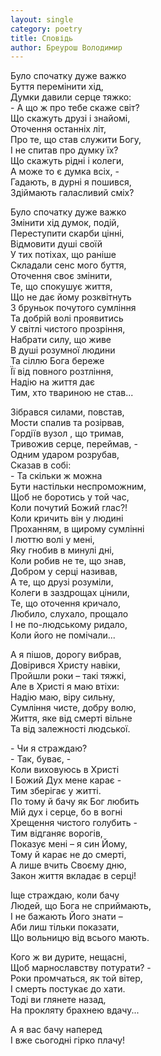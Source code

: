 ```yaml
---
layout: single
category: poetry
title: Сповідь
author: Бреурош Володимир
---
```


Було спочатку дуже важко   
Буття перемінити хід,   
Думки давили серце тяжко:   
\- А що ж про тебе скаже світ?   
Що скажуть друзі і знайомі,   
Оточення останніх літ,   
Про те, що став служити Богу,   
І не спитав про думку їх?   
Що скажуть рідні і колеги,   
А може то є думка всіх, -   
Гадають, в дурні я пошився,   
Здіймають галасливий сміх?   

Було спочатку дуже важко   
Змінити хід думок, подій,   
Переступити скарби цінні,   
Відмовити душі своїй   
У тих потіхах, що раніше   
Складали сенс мого буття,   
Оточення своє змінити,   
Те, що спокушує життя,   
Що не дає йому розквітнуть   
З бруньок почутого сумління   
Та добрій волі проявитись   
У світлі чистого прозріння,   
Набрати силу, що живе   
В душі розумної людини   
Та сіллю Бога береже   
Її від повного розтління,   
Надію на життя дає   
Тим, хто твариною не став...   

Зібрався силами, повстав,   
Мости спалив та розірвав,   
Гордіїв вузол , що тримав,   
Тривожив серце, переймав, -   
Одним ударом розрубав,   
Сказав в собі:   
\- Та скільки ж можна   
Бути настільки неспроможним,   
Щоб не боротись у той час,   
Коли почутий Божий глас?!   
Коли кричить він у людині   
Проханням, в щирому сумлінні   
І люттю волі у мені,   
Яку гнобив в минулі дні,   
Коли робив не те, що знав,   
Добром у серці називав,   
А те, що друзі розуміли,   
Колеги в заздрощах цінили,   
Те, що оточення кричало,   
Любило, слухало, прощало   
І не по-людському ридало,   
Коли його не помічали...   

А я пішов, дорогу вибрав,   
Довірився Христу навіки,   
Пройшли роки – такі тяжкі,   
Але в Христі я маю втіхи:   
Надію маю, віру сильну,   
Сумління чисте, добру волю,   
Життя, яке від смерті вільне   
Та від залежності людської.   

\- Чи я страждаю?   
\- Так, буває, -   
Коли виховуюсь в Христі   
І Божий Дух мене карає -   
Тим зберігає у житті.   
По тому й бачу як Бог любить   
Мій дух і серце, бо в вогні   
Хрещення чистого голубить -   
Тим відганяє ворогів,   
Показує мені – я син Йому,   
Тому й карає не до смерті,   
А лише вчить Своєму дню,   
Закон життя вкладає в серці!   

Іще страждаю, коли бачу   
Людей, що Бога не сприймають,   
І не бажають Його знати –   
Аби лиш тільки показати,   
Що вольницю від всього мають.   

Кого ж ви дурите, нещасні,   
Щоб марнославству потурати? -   
Роки промчаться, як той вітер,   
І смерть постукає до хати.   
Тоді ви глянете назад,   
На прокляту брахнею вдачу...   

А я вас бачу наперед   
І вже сьогодні гірко плачу!   

